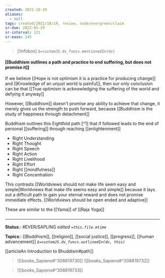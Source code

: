 ```yaml
---
created: 2021-10-19
aliases:
  - null
tags: created/2021/10/19, review, node/evergreen/claim
sr-due: 2022-05-29
sr-interval: 121
sr-ease: 243
---
```

> [!infobox]
`$=customJS.dv_funcs.mentionedIn(dv)`

#### [[Buddhism outlines a path and practice to end suffering, but does not promise it]] 

If we believe [[Hope is not optimism it is a practice for producing change]] and [[Knowledge of an unjust world is painful]], then our only conclusion can be that [[True optimism is acknowledging the suffering of the world and defying it anyway]]

However, [[Buddhism]] doesn't promise any ability to achieve that change, it merely gives us the strength to push forward, because
[[Buddhism is the study of happiness through detachment]]

Buddhism outlines this Eightfold path [^1] that if followed leads to the end of personal [[suffering]] through reaching [[enlightenment]]
- Right Understanding
- Right Thought
- Right Speech
- Right Action
- Right Livelihood
- Right Effort
- Right [[mindfulness]] 
- Right Concentration

This contrasts [[Worldviews should not make life seem easy and simple|Worldviews that make life seems easy and simple]] because
it lays out a difficult path to gain your eternal reward and does not promise immediate effects.
[[Worldviews should be open ended and adaptive]]

These are similar to the [[Yama]] of [[Raja Yoga]]

### <hr class="footnote"/>

**Status**:: #EVER/SAPLING 
*edited `=this.file.mtime`*

**Topics**:: [[Buddhism]], [[religion]], [[social justice]], [[progress]], [[human advancement]]
*`$=customJS.dv_funcs.outlinedIn(dv, this)`*

[[articleAn Introduction to Bhuddism#path]]


> ![[books_Sapiens#^308819730]]
> ![[books_Sapiens#^308819732]]

> ![[books_Sapiens#^308819733]]

